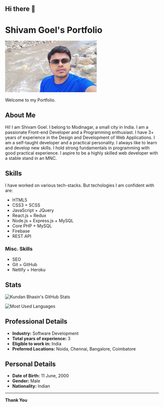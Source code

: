 ## Hi there 👋

# Shivam Goel's Portfolio

<img src="myImage.jpg" alt="Shivam Goel" width="300">

Welcome to my Portfolio.

## About Me

Hi! I am Shivam Goel. I belong to Modinagar, a small city in India. I am a passionate Front-end Developer and a Programming enthusiast. I have 3+ years of experience in the Design and Development of Web Applications. I am a self-taught developer and a practical personality. I always like to learn and develop new skills. I hold strong fundamentals in programming with good practical experience. I aspire to be a highly skilled web developer with a stable stand in an MNC.

## Skills

I have worked on various tech-stacks. But techologies I am confident with are:

- HTML5
- CSS3 + SCSS
- JavaScript + JQuery
- React.js + Redux
- Node.js + Express.js + MySQL
- Core PHP + MySQL
- Firebase
- REST API

### Misc. Skills

- SEO
- Git + GitHub
- Netlify + Heroku

## Stats

![Kundan Bhasin's GitHub Stats](https://github-readme-stats.vercel.app/api?username=kundanb&theme=radical)

![Most Used Languages](https://github-readme-stats.vercel.app/api/top-langs?username=kundanb&layout=compact&theme=radical)

## Professional Details

- **Industry:** Software Development
- **Total years of experience:** 3
- **Eligible to work in:** India
- **Preferred Locations:** Noida, Chennai, Bangalore, Coimbatore

## Personal Details

- **Date of Birth:** 11 June, 2000
- **Gender:** Male
- **Nationality:** Indian

---

**Thank You**
